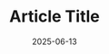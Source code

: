 ---
# Required fields
title: "Article Title"
date: 2025-06-13
# Optional fields
description: "Article Description"
draft: false  # Whether it's a draft
categories: ["Category1", "Category2"]
tags: ["Tag1", "Tag2"]
mermaid: false
comments: true
# slug: "custom-url"  # Custom URL
---